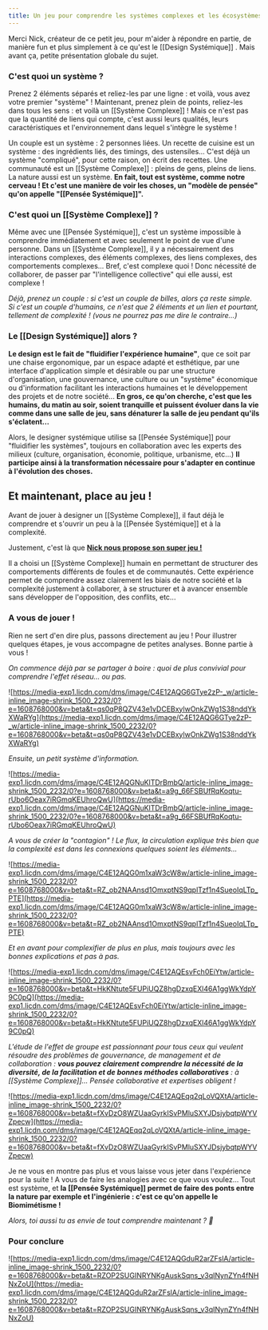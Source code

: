 ```yaml
---
title: Un jeu pour comprendre les systèmes complexes et les écosystèmes.
---
```


Merci Nick, créateur de ce petit jeu, pour m'aider à répondre en partie, de manière fun et plus simplement à ce qu'est le [[Design Systémique]] . Mais avant ça, petite présentation globale du sujet.

### **C'est quoi un système ?**

Prenez 2 éléments séparés et reliez-les par une ligne : et voilà, vous avez votre premier "système" ! Maintenant, prenez plein de points, reliez-les dans tous les sens : et voilà un [[Système Complexe]] ! Mais ce n'est pas que la quantité de liens qui compte, c'est aussi leurs qualités, leurs caractéristiques et l'environnement dans lequel s'intègre le système !

Un couple est un système : 2 personnes liées. Un recette de cuisine est un système : des ingrédients liés, des timings, des ustensiles... C'est déjà un système "compliqué", pour cette raison, on écrit des recettes. Une communauté est un [[Système Complexe]] : pleins de gens, pleins de liens. La nature aussi est un système. **En fait, tout est système, comme notre cerveau ! Et c'est une manière de voir les choses, un "modèle de pensée" qu'on appelle "[[Pensée Systémique]]".**

### **C'est quoi un [[Système Complexe]] ?**

Même avec une [[Pensée Systémique]], c'est un système impossible à comprendre immédiatement et avec seulement le point de vue d'une personne. Dans un [[Système Complexe]], il y a nécessairement des interactions complexes, des éléments complexes, des liens complexes, des comportements complexes... Bref, c'est complexe quoi ! Donc nécessité de collaborer, de passer par "l'intelligence collective" qui elle aussi, est complexe !

*Déjà, prenez un couple : si c'est un couple de billes, alors ça reste simple. Si c'est un couple d'humains, ce n'est que 2 éléments et un lien et pourtant, tellement de complexité ! (vous ne pourrez pas me dire le contraire...)*

### **Le [[Design Systémique]] alors ?**

**Le design est le fait de "fluidifier l'expérience humaine"**, que ce soit par une chaise ergonomique, par un espace adapté et esthétique, par une interface d'application simple et désirable ou par une structure d'organisation, une gouvernance, une culture ou un "système" économique ou d'information facilitant les interactions humaines et le développement des projets et de notre société... **En gros, ce qu'on cherche, c'est que les humains, du matin au soir, soient tranquille et puissent évoluer dans la vie comme dans une salle de jeu, sans dénaturer la salle de jeu pendant qu'ils s'éclatent...**

Alors, le designer systémique utilise sa [[Pensée Systémique]] pour "fluidifier les systèmes", toujours en collaboration avec les experts des milieux (culture, organisation, économie, politique, urbanisme, etc...) **Il participe ainsi à la transformation nécessaire pour s'adapter en continue à l'évolution des choses.**

## **Et maintenant, place au jeu !**

Avant de jouer à designer un [[Système Complexe]], il faut déjà le comprendre et s'ouvrir un peu à la [[Pensée Systémique]] et à la complexité.

Justement, c'est là que **[Nick nous propose son super jeu !](https://ncase.me/crowds/)**

Il a choisi un [[Système Complexe]] humain en permettant de structurer des comportements différents de foules et de communautés. Cette expérience permet de comprendre assez clairement les biais de notre société et la complexité justement à collaborer, à se structurer et à avancer ensemble sans développer de l'opposition, des conflits, etc...

### **A vous de jouer !**

Rien ne sert d'en dire plus, passons directement au jeu ! Pour illustrer quelques étapes, je vous accompagne de petites analyses. Bonne partie à vous !

*On commence déjà par se partager à boire : quoi de plus convivial pour comprendre l'effet réseau... ou pas.*

![https://media-exp1.licdn.com/dms/image/C4E12AQG6GTye2zP-_w/article-inline_image-shrink_1500_2232/0?e=1608768000&v=beta&t=qs0qP8QZV43e1vDCEBxylwOnkZWg1S38nddYkXWaRYg](https://media-exp1.licdn.com/dms/image/C4E12AQG6GTye2zP-_w/article-inline_image-shrink_1500_2232/0?e=1608768000&v=beta&t=qs0qP8QZV43e1vDCEBxylwOnkZWg1S38nddYkXWaRYg)

*Ensuite, un petit système d'information.*

![https://media-exp1.licdn.com/dms/image/C4E12AQGNuKlTDrBmbQ/article-inline_image-shrink_1500_2232/0?e=1608768000&v=beta&t=a9g_66FSBUfRqKoqtu-rUbo6Oeax7iRGmqKEUhroQwU](https://media-exp1.licdn.com/dms/image/C4E12AQGNuKlTDrBmbQ/article-inline_image-shrink_1500_2232/0?e=1608768000&v=beta&t=a9g_66FSBUfRqKoqtu-rUbo6Oeax7iRGmqKEUhroQwU)

*A vous de créer la "contagion" ! Le flux, la circulation explique très bien que la complexité est dans les connexions quelques soient les éléments...*

![https://media-exp1.licdn.com/dms/image/C4E12AQG0m1xaW3cW8w/article-inline_image-shrink_1500_2232/0?e=1608768000&v=beta&t=RZ_ob2NAAnsd1OmxptNS9qplTzf1n4SueoIqLTp_PTE](https://media-exp1.licdn.com/dms/image/C4E12AQG0m1xaW3cW8w/article-inline_image-shrink_1500_2232/0?e=1608768000&v=beta&t=RZ_ob2NAAnsd1OmxptNS9qplTzf1n4SueoIqLTp_PTE)

*Et en avant pour complexifier de plus en plus, mais toujours avec les bonnes explications et pas à pas.*

![https://media-exp1.licdn.com/dms/image/C4E12AQEsvFch0EiYtw/article-inline_image-shrink_1500_2232/0?e=1608768000&v=beta&t=HkKNtute5FUPiUQZ8hgDzxqEXl46A1ggWkYdpY9C0pQ](https://media-exp1.licdn.com/dms/image/C4E12AQEsvFch0EiYtw/article-inline_image-shrink_1500_2232/0?e=1608768000&v=beta&t=HkKNtute5FUPiUQZ8hgDzxqEXl46A1ggWkYdpY9C0pQ)

*L'étude de l'effet de groupe est passionnant pour tous ceux qui veulent résoudre des problèmes de gouvernance, de management et de collaboration : **vous pouvez clairement comprendre la nécessité de la diversité, de la facilitation et de bonnes méthodes collaboratives** : à [[Système Complexe]]... Pensée collaborative et expertises obligent !*

![https://media-exp1.licdn.com/dms/image/C4E12AQEqq2qLoVQXtA/article-inline_image-shrink_1500_2232/0?e=1608768000&v=beta&t=fXvDzO8WZUaaGyrkISvPMluSXYJDsjybqtpWYVZpecw](https://media-exp1.licdn.com/dms/image/C4E12AQEqq2qLoVQXtA/article-inline_image-shrink_1500_2232/0?e=1608768000&v=beta&t=fXvDzO8WZUaaGyrkISvPMluSXYJDsjybqtpWYVZpecw)

Je ne vous en montre pas plus et vous laisse vous jeter dans l'expérience pour la suite ! A vous de faire les analogies avec ce que vous voulez... Tout est système, et **la [[Pensée Systémique]] permet de faire des ponts entre la nature par exemple et l'ingénierie : c'est ce qu'on appelle le Biomimétisme !**

*Alors, toi aussi tu as envie de tout comprendre maintenant ? 🚀*

### **Pour conclure**

![https://media-exp1.licdn.com/dms/image/C4E12AQGduR2arZFslA/article-inline_image-shrink_1500_2232/0?e=1608768000&v=beta&t=RZOP2SUGINRYNKgAuskSqns_v3qINynZYn4fNHNxZoU](https://media-exp1.licdn.com/dms/image/C4E12AQGduR2arZFslA/article-inline_image-shrink_1500_2232/0?e=1608768000&v=beta&t=RZOP2SUGINRYNKgAuskSqns_v3qINynZYn4fNHNxZoU)